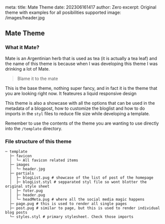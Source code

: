 meta:
  title: Mate Theme
  date: 202306161417
  author: Zero
  excerpt: Original theme with examples for all posibilities supported
  image: /images/header.jpg

## Mate Theme

### What it Mate?
Mate is an Argentinian herb that is used as tea (it is actually a tea leaf) and the name of this theme is because when I was developing this theme I was drinking a lot of Mate.

> Blame it to the mate

This is the base theme, nothing super fancy, and in fact it is the theme that you are looking right now.
It feateures a liquid responsive design

This theme is also a showcase with all the options that can be used in the metadata of a blogpost, how to customize the bloglist and how to do imports in the `styl` files to reduce file size while developing a template.

Remember to use the contents of the theme you are wanting to use directly into the `/template` directory.

### File structure of this theme
```
─ template
  ├─ favicon
  │  └─ All favicon related items
  ├─ images
  │  └─ header.jpg
  ├─ partials
  │  ├─ blogList.pug # showcase of the list of post of the homepage
  │  ├─ blogList.styl # sepparated styl file so wont blotter the original style sheet
  │  ├─ foter.pug
  │  ├─ header.pug
  │  └─ headMeta.pug # where all the social media magic happens
  ├─ page.pug # this is used to render all single pages
  ├─ post.pug # similar to page, but this is used to render individual blog posts
  └─ styles.styl # primary stylesheet. Check those imports
```
